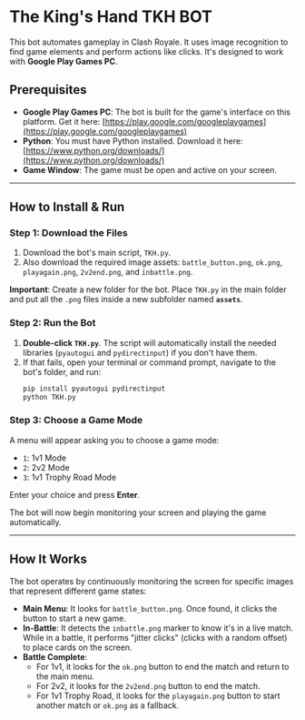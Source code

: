 # The King's Hand TKH BOT

This bot automates gameplay in Clash Royale. It uses image recognition to find game elements and perform actions like clicks. It's designed to work with **Google Play Games PC**.

## Prerequisites

* **Google Play Games PC**: The bot is built for the game's interface on this platform. Get it here: [https://play.google.com/googleplaygames](https://play.google.com/googleplaygames)
* **Python**: You must have Python installed. Download it here: [https://www.python.org/downloads/](https://www.python.org/downloads/)
* **Game Window**: The game must be open and active on your screen.

---

## How to Install & Run

### Step 1: Download the Files

1.  Download the bot's main script, `TKH.py`.
2.  Also download the required image assets: `battle_button.png`, `ok.png`, `playagain.png`, `2v2end.png`, and `inbattle.png`.

**Important**: Create a new folder for the bot. Place `TKH.py` in the main folder and put all the `.png` files inside a new subfolder named **`assets`**.

### Step 2: Run the Bot

1.  **Double-click `TKH.py`**. The script will automatically install the needed libraries (`pyautogui` and `pydirectinput`) if you don't have them.
2.  If that fails, open your terminal or command prompt, navigate to the bot's folder, and run:
    ```bash
    pip install pyautogui pydirectinput
    python TKH.py
    ```

### Step 3: Choose a Game Mode

A menu will appear asking you to choose a game mode:
* `1`: 1v1 Mode
* `2`: 2v2 Mode
* `3`: 1v1 Trophy Road Mode

Enter your choice and press **Enter**.

The bot will now begin monitoring your screen and playing the game automatically.

---

## How It Works

The bot operates by continuously monitoring the screen for specific images that represent different game states:

* **Main Menu**: It looks for `battle_button.png`. Once found, it clicks the button to start a new game.
* **In-Battle**: It detects the `inbattle.png` marker to know it's in a live match. While in a battle, it performs "jitter clicks" (clicks with a random offset) to place cards on the screen.
* **Battle Complete**:
    * For 1v1, it looks for the `ok.png` button to end the match and return to the main menu.
    * For 2v2, it looks for the `2v2end.png` button to end the match.
    * For 1v1 Trophy Road, it looks for the `playagain.png` button to start another match or `ok.png` as a fallback.
